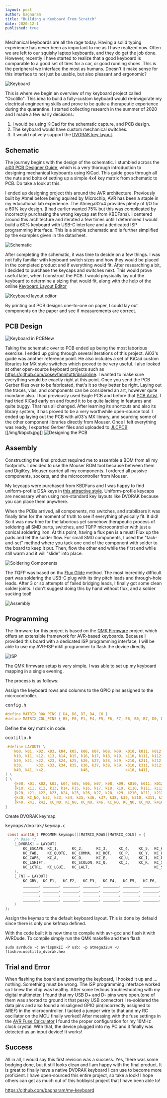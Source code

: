 ```yaml
---
layout: post
author: bagnaram
title: "Building a Keyboard From Scratch"
date: 2020-12-1
published: true
---
```


Mechanical keyboards are all the rage today. Having a solid typing experience
has never been as important to me as I have realized now. Often we are left to
our squishy laptop keyboards, and they do get the job done. However, recently I
have started to realize that a good keyboard is comparable to a good set of
tires for a car, or good running shoes. This is the peripheral we interface the
most as humans. Doesn't it make sense for this interface to not just be usable,
but also pleasant and ergonomic?

![Keyboard](/img/kb.jpg "Keyboard")

This is where we begin an overview of my keyboard project called "Ocotillo".
This idea to build a fully-custom keyboard would re-invigorate my electrical
engineering skills and prove to be quite a therapeutic experience during the
quarantine. I started collecting research in the summer of 2020 and I made a few
early decisions:

1. I would be using KiCad for the schematic capture, and PCB design.
2. The keyboard would have custom mechanical switches.
3. It would natively support the [DVORAK key
   layout](https://en.wikipedia.org/wiki/Dvorak_Simplified_Keyboard).

## Schematic

The journey begins with the design of the schematic. I stumbled across the [ai03
PCB Designer
Guide](https://wiki.ai03.com/books/pcb-design/chapter/pcb-designer-guide), which
is a very thorough introduction to designing mechanical keyboards using KiCad.
This guide goes through all the nuts and bolts of setting up a simple 4x4 key
matrix from schematic to PCB. Do take a look at this. 

I ended up designing project this around the AVR architecture. Previously built
by Atmel before being aquired by Microchip, AVR has been a staple in my
educational lab experience. The Atmega32u4 provides plenty of I/O for a 60% key
design. (I had earlier wanted 75% but this was complicated by incorrectly
purchasing the wrong keycap set from KBDFans). I centered around this
architecture and iterated a few times until I determined I would build a 60%
keyboard with USB-C interface and a dedicated ISP programming interface. This is
a simple schematic and is further simplified by the examples given in the
datasheet.

![Schematic](/img/kb-schematic.png "ESchema Schematic")

After completing the schematic, it was time to decide on a few things. I was not
fully familiar with keyboard switch sizes and how they would be placed in the
completed product and if everything would fit. After researching a bit, I
decided to purchase the keycaps and switches next. This would prove useful later,
when I construct the PCB. I would physically lay out the keyboard to determine a
sizing that would fit, along with the help of the online [Keyboard Layout
Editor](http://www.keyboard-layout-editor.com/#/)

![Keyboard layout editor](img/kb-layout.png "Keyboard layout editor")

By printing out PCB designs one-to-one on paper, I could lay out components on
the paper and see if measurements are correct.

## PCB Design

![Keyboard in PCBNew](/img/pcbnew.png "Keyboard in PCBNew")

Taking the schematic over to PCB ended up being the most laborious exercise. I
ended up going through several iterations of this project. Ai03's guide was
another reference point. He also includes a set of KiCad custom libraries for MX
style switches which proved to be very useful. I also looked at other
open-source keyboard projects such as
https://github.com/coseyfannitutti/discipline. I wanted to make sure everything
would be exactly right at this point. Once you send the PCB Gerber files over to
be fabricated, that's it so they better be right. Laying out the traces, vias,
and components can be considered an art, however quite mundane also. I had
previously used Eagle PCB and before that [PCB
Artist](https://www.4pcb.com/free-pcb-design-software.html). I had tried KiCad
early on and found it to be quite lacking in features and quite buggy. That has
all changed. After learning its shortcuts and also its library system, it has
proved to be a very worthwhile open-source tool. I ended up laying out the PCB
with ai03's MX library, and sourcing some of the other component libraries
directly from Mouser. Once I felt everything was ready, I exported Gerber files
and uploaded to [JLCPCB](https://jlcpcb.com/).
[[/img/kbpcb.jpg]]
![Designing the PCB](/img/kbpcb.jpg "PCB Layout")

## Assembly

Constructing the final product required me to assemble a BOM from all my
footprints. I decided to use the Mouser BOM tool because between them and
DigiKey, Mouser carried all my components. I ordered all passive components,
sockets, and the microcontroller from Mouser.

My keycaps were purchased from KBDFans and I was happy to find uniform-profile
DSA keys in [this attractive
style](https://kbdfans.com/collections/dsa-profile/products/npkc-dsa-9009-pbt-keycaps?variant=31385567985803).
Uniform-profile keycaps are necessary when using non-standard key layouts like
DVORAK because you can place them anywhere.

When the PCBs arrived, all components, mx switches, and stabilizers it was
finally time for the moment of truth to see if everything physically fit. It
did! So it was now time for the laborious yet somehow therapeutic process of
soldering all SMD parts, switches, and TQFP microcontroller with just a conical
soldering iron. At this point, having a flux pen is a must! Flux up the pads and
let the solder flow. For small SMD components, I used the "tack-and-set" method
where you tack one end of the component with solder to the board to keep it put.
Then, flow the other end while the first end while still warm and it will "slide"
into place.

![Soldering Components](/img/kbsolder.jpg "Soldering Components")

The TQFP was based on thu [Flux
Glide](https://www.youtube.com/watch?v=6PB0u8irn-4) method. The most incredibly
difficult part was soldering the USB-C plug with its tiny pitch leads and
through-hole leads. After 3 or so attempts of failed bridging leads, I finally
got some clean solder joints. I don't suggest doing this by hand without flux,
and a solder sucking tool!

![Assembly](/img/kbassembled.jpg "Assembly Complete")

## Programming

The firmware for this project is based on the [QMK Firmware](https://qmk.fm/)
project which offers an extensible framework for AVR-based keyboards. Because I
provided this board with a dedicated ISP programming interface, I will be able
to use my AVR-ISP mkII programmer to flash the device directly.

![ISP](/img/kbprog.jpg "Keyboard ISP Programming")

The QMK firmware setup is very simple. I was able to set up my keyboard mapping
in a single evening.

The process is as follows:

Assign the keyboard rows and columns to the GPIO pins assigned to the microcontroller.

<pre>config.h</pre>

```c
#define MATRIX_ROW_PINS { D4, D6, D7, B4, C6 }
#define MATRIX_COL_PINS { B5, F0, F1, F4, F5, F6, F7, E6, B0, B7, D0, D1, D2, D3, D5, C7 } 
```
Define the key matrix in code.

<pre>ocotillo.h</pre>

```c
 #define LAYOUT( \
    k00, k01, k02, k03, k04, k05, k06, k07, k08, k09, k010, k011, k012, k013,       k015, \
    k10, k11, k12, k13, k14, k15, k16, k17, k18, k19, k110, k111, k112, k113,       k115, \
    k20, k21, k22, k23, k24, k25, k26, k27, k28, k29, k210, k211, k212,             k215, \
    k30,      k32, k33, k34, k35, k36, k37, k38, k39, k310, k311, k312,       k314, k315, \
    k40, k41, k42,                k46,                k410, k411,       k413, k414, k415 \
) \
{ \
    {k00, k01, k02, k03, k04, k05, k06, k07, k08, k09, k010, k011, k012, k013, KC_NO, k015 }, \
    {k10, k11, k12, k13, k14, k15, k16, k17, k18, k19, k110, k111, k112, k113, KC_NO, k115 }, \
    {k20, k21, k22, k23, k24, k25, k26, k27, k28, k29, k210, k211, k212, KC_NO, KC_NO, k215 }, \
    {k30, KC_NO, k32, k33, k34, k35, k36, k37, k38, k39, k310, k311, k312,KC_NO, k314, k315 }, \
    {k40, k41, k42, KC_NO, KC_NO, KC_NO, k46, KC_NO, KC_NO, KC_NO, k410, k411, KC_NO, k413, k414, k415 } \
} 
```

Create DVORAK keymap.

<pre>keymaps/dvorak/keymap.c</pre>

```c
 const uint16_t PROGMEM keymaps[][MATRIX_ROWS][MATRIX_COLS] = {
    /* Base */
    [_DVORAK] = LAYOUT(
        KC_ESCAPE, KC_1,      KC_2,      KC_3,     KC_4,    KC_5,  KC_6,     KC_7,    KC_8,    KC_9,  KC_0,    KC_LBRACKET,   KC_RBRACKET,   KC_BSPACE,                  KC_DEL,
        KC_TAB,    KC_QUOTE,  KC_COMMA,  KC_DOT,   KC_P,    KC_Y,  KC_F,     KC_G,    KC_C,    KC_R,  KC_L,    KC_SLASH,      KC_EQUAL,      KC_BSLASH,                  KC_GRAVE,
        KC_CAPS,   KC_A,      KC_O,      KC_E,     KC_U,    KC_I,  KC_D,     KC_H,    KC_T,    KC_N,  KC_S,    KC_MINUS,      KC_ENTER,                                  KC_PGUP,
        KC_LSHIFT,            KC_SCOLON, KC_Q,     KC_J,    KC_K,  KC_X,     KC_B,    KC_M,    KC_W,  KC_V,    KC_Z,          KC_RSHIFT,                    KC_UP,       KC_PGDN,
        KC_LCTRL,  KC_LGUI,   KC_LALT,                             KC_SPACE,                          KC_RALT, MO(_FN),                      KC_LEFT,       KC_DOWN,     KC_RIGHT
    ),
    [_FN] = LAYOUT(
        KC_GRV,  KC_F1,   KC_F2,   KC_F3,   KC_F4,   KC_F5,   KC_F6,   KC_F7,   KC_F8,   KC_F9,   KC_F10,  KC_F11,  KC_F12,  KC_F13, KC_DEL,
        _______, _______, _______, _______, _______, _______, _______, _______, _______, _______, _______, _______, _______, _______, _______,
        _______, _______, _______, _______, _______, _______, _______, _______, _______, _______, _______, _______, _______, _______,
        _______, _______, _______, _______, _______, _______, _______, _______, _______, _______, _______, _______, _______, _______,
        _______, _______, _______, _______, _______, _______, _______, _______, _______
    )
};
```

Assign the keymap to the default keyboard layout. This is done by defauld
since there is only one kefmap defined.

With the code built it is now time to compile with avr-gcc and flash it with
AVRDude. To compile simply run the QMK makefile and then flash.

```shell
sudo avrdude -c avrispmkII -P usb: -p atmega32u4 -U flash:w:ocotillo_dvorak.hex
```


## Trial and Error

When flashing the board and powering the keyboard, I hooked it up and ...
nothing. Something must be wrong. The ISP programming interface worked so I knew
the chip was healthy. After some tedious troubleshooting with my digital
multimeter, I found that my USB D+ and D- pins were open.(one of them was
shorted to ground it that pesky USB connector) I re-soldered the data pins and
also found a misaligned GPIO pin(incorrectly assigned to AREF) in the
microcontroller. I tacked a jumper wire to that and my RC oscillator on the MCU
finally worked! After messing with the fuse settings in the [AVR Fuse
Calculator](https://www.engbedded.com/fusecalc/) I found the proper
configuration for my 16MHz clock crystal. With that, the device plugged into my
PC and it finally was detected as an input device! It works!

## Success

All in all, I would say this first revision was a success. Yes, there was some
bodging done, but it still looks clean and I am happy with the final product. It
is great to finally have a native DVORAK keyboard I can use to become more
proficient. I have open-sourced this entire project, so take a look! I hope
others can get as much out of this hobbyist project that I have been able to!

<https://github.com/bagnaram/my-keyboard>
